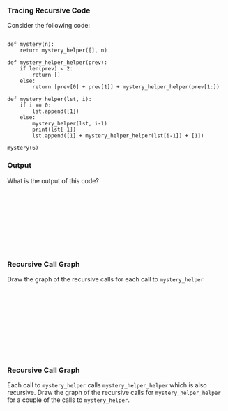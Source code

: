 ### Tracing Recursive Code
Consider the following code:

```

def mystery(n):
    return mystery_helper([], n)

def mystery_helper_helper(prev):
    if len(prev) < 2:
        return []
    else:
        return [prev[0] + prev[1]] + mystery_helper_helper(prev[1:])

def mystery_helper(lst, i):
    if i == 0:
        lst.append([1])
    else:
        mystery_helper(lst, i-1)
        print(lst[-1])
        lst.append([1] + mystery_helper_helper(lst[i-1]) + [1])

mystery(6)

```

### Output
What is the output of this code?

<br><br><br><br><br><br><br><br>

### Recursive Call Graph
Draw the graph of the recursive calls for each call to `mystery_helper`

<br><br><br><br><br><br><br><br><br>


### Recursive Call Graph
Each call to `mystery_helper` calls `mystery_helper_helper` which is also recursive.
Draw the graph of the recursive calls for `mystery_helper_helper` for a couple of the
calls to `mystery_helper`.

<br><br><br><br><br>



